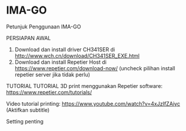 # IMA-GO

Petunjuk Penggunaan IMA-GO

PERSIAPAN AWAL

1. Download dan install driver CH341SER di  http://www.wch.cn/download/CH341SER_EXE.html
2. Download dan install Repetier Host di https://www.repetier.com/download-now/
(uncheck pilihan install repetier server jika tidak perlu)

TUTORIAL
TUTORIAL 3D print menggunakan Repetier software: https://www.repetier.com/tutorials/

Video tutorial printing: https://www.youtube.com/watch?v=4xJzIfZAiyc (Aktifkan subtitle)

Setting penting 

